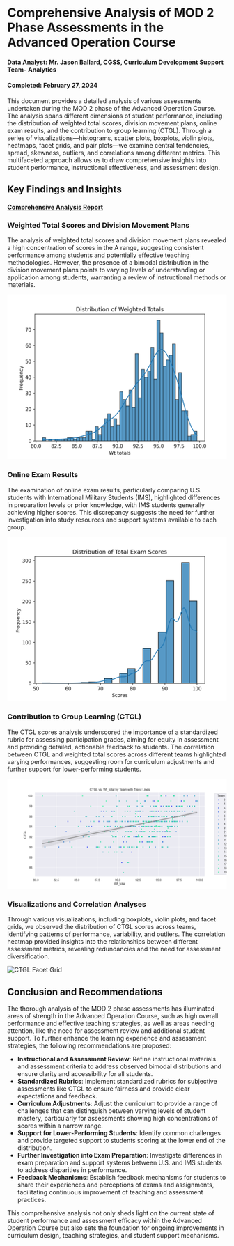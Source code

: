 # Comprehensive Analysis of MOD 2 Phase Assessments in the Advanced Operation Course

#### Data Analyst: Mr. Jason Ballard, CGSS, Curriculum Development Support Team- Analytics
#### Completed:  February 27, 2024

This document provides a detailed analysis of various assessments undertaken during the MOD 2 phase of the Advanced Operation Course. The analysis spans different dimensions of student performance, including the distribution of weighted total scores, division movement plans, online exam results, and the contribution to group learning (CTGL). Through a series of visualizations—histograms, scatter plots, boxplots, violin plots, heatmaps, facet grids, and pair plots—we examine central tendencies, spread, skewness, outliers, and correlations among different metrics. This multifaceted approach allows us to draw comprehensive insights into student performance, instructional effectiveness, and assessment design.

## Key Findings and Insights

#### [Comprehensive Analysis Report](finding/Comp_Anlaysis.md)


### Weighted Total Scores and Division Movement Plans
The analysis of weighted total scores and division movement plans revealed a high concentration of scores in the A range, suggesting consistent performance among students and potentially effective teaching methodologies. However, the presence of a bimodal distribution in the division movement plans points to varying levels of understanding or application among students, warranting a review of instructional methods or materials.

![M200 Weighted Total](figure/m200_df_wt_ttl.png)

### Online Exam Results
The examination of online exam results, particularly comparing U.S. students with International Military Students (IMS), highlighted differences in preparation levels or prior knowledge, with IMS students generally achieving higher scores. This discrepancy suggests the need for further investigation into study resources and support systems available to each group.

![BB exam](figure/m200_df_bb_exam_ttl.png)

### Contribution to Group Learning (CTGL)
The CTGL scores analysis underscored the importance of a standardized rubric for assessing participation grades, aiming for equity in assessment and providing detailed, actionable feedback to students. The correlation between CTGL and weighted total scores across different teams highlighted varying performances, suggesting room for curriculum adjustments and further support for lower-performing students.

![CTGL Trends](figure/m200_trend_ctgl_wt_ttl.png)

### Visualizations and Correlation Analyses
Through various visualizations, including boxplots, violin plots, and facet grids, we observed the distribution of CTGL scores across teams, identifying patterns of performance, variability, and outliers. The correlation heatmap provided insights into the relationships between different assessment metrics, revealing redundancies and the need for assessment diversification.

![CTGL Facet Grid](figure/m200_facet_grid_ctgl_wt_ttl.png)

## Conclusion and Recommendations

The thorough analysis of the MOD 2 phase assessments has illuminated areas of strength in the Advanced Operation Course, such as high overall performance and effective teaching strategies, as well as areas needing attention, like the need for assessment review and additional student support. To further enhance the learning experience and assessment strategies, the following recommendations are proposed:

- **Instructional and Assessment Review**: Refine instructional materials and assessment criteria to address observed bimodal distributions and ensure clarity and accessibility for all students.
- **Standardized Rubrics**: Implement standardized rubrics for subjective assessments like CTGL to ensure fairness and provide clear expectations and feedback.
- **Curriculum Adjustments**: Adjust the curriculum to provide a range of challenges that can distinguish between varying levels of student mastery, particularly for assessments showing high concentrations of scores within a narrow range.
- **Support for Lower-Performing Students**: Identify common challenges and provide targeted support to students scoring at the lower end of the distribution.
- **Further Investigation into Exam Preparation**: Investigate differences in exam preparation and support systems between U.S. and IMS students to address disparities in performance.
- **Feedback Mechanisms**: Establish feedback mechanisms for students to share their experiences and perceptions of exams and assignments, facilitating continuous improvement of teaching and assessment practices.

This comprehensive analysis not only sheds light on the current state of student performance and assessment efficacy within the Advanced Operation Course but also sets the foundation for ongoing improvements in curriculum design, teaching strategies, and student support mechanisms.
